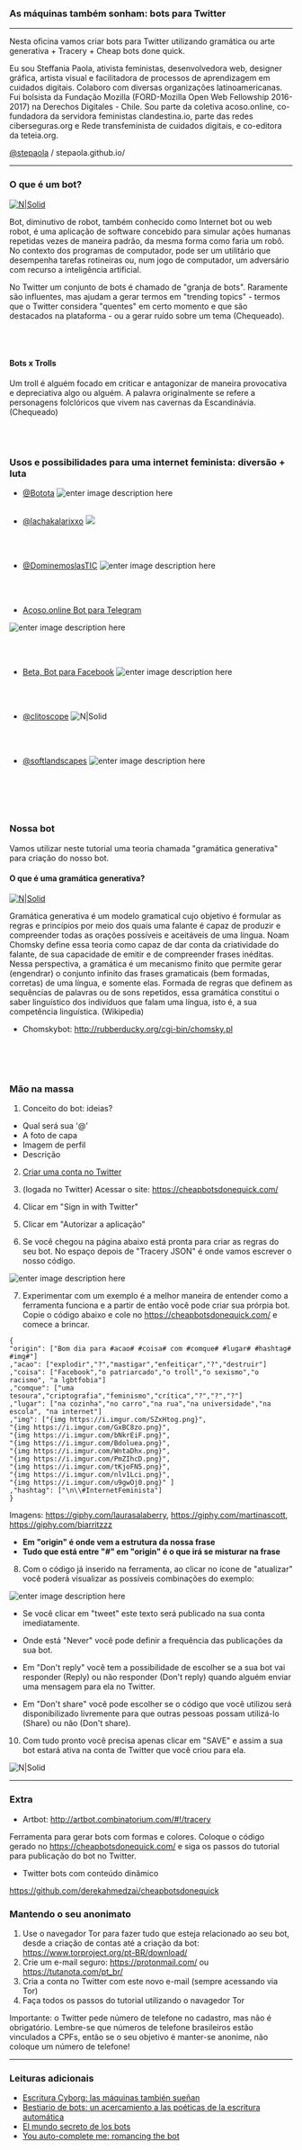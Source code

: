 ### As máquinas também sonham: bots para Twitter
---

Nesta oficina vamos criar bots para Twitter utilizando gramática ou arte generativa + Tracery + Cheap bots done quick.

Eu sou Steffania Paola, ativista feministas, desenvolvedora web, designer gráfica, artista visual e facilitadora de processos de aprendizagem em cuidados digitais. Colaboro com diversas organizações latinoamericanas. Fui bolsista da Fundação Mozilla (FORD-Mozilla Open Web Fellowship 2016-2017) na Derechos Digitales - Chile.
Sou parte da coletiva acoso.online, co-fundadora da servidora feministas clandestina.io, parte das redes ciberseguras.org e Rede transfeminista de cuidados digitais, e co-editora da teteia.org.

[@stepaola](https://twitter.com/stepaola) / stepaola.github.io/

---


### O que é um bot?

[![N|Solid](https://media.giphy.com/media/UH9QKcraNtbxK/giphy.gif)](https://nodesource.com/products/nsolid)

Bot, diminutivo de robot, também conhecido como Internet bot ou web robot, é uma aplicação de software concebido para simular ações humanas repetidas vezes de maneira padrão, da mesma forma como faria um robô. No contexto dos programas de computador, pode ser um utilitário que desempenha tarefas rotineiras ou, num jogo de computador, um adversário com recurso a inteligência artificial.

No Twitter um conjunto de bots é chamado de "granja de bots". Raramente são influentes, mas ajudam a gerar termos em "trending topics" - termos que o Twitter considera "quentes" em certo momento e que são destacados na plataforma - ou a gerar ruído sobre um tema (Chequeado).

<br/><br/>

#### Bots x Trolls

Um troll é alguém focado em criticar e antagonizar de maneira provocativa e depreciativa algo ou alguém. A palavra originalmente se refere a personagens folclóricos que vivem nas cavernas da Escandinávia. (Chequeado)

<br/><br/>



### Usos e possibilidades para uma internet feminista: diversão + luta

- [@Botota](https://twitter.com/bototadice)
![enter image description here](https://i.imgur.com/ELUB0RA.jpg)
<br/><br/>

- [@lachakalarixxo](https://twitter.com/LACHAKALARIXXO)
![](https://i.imgur.com/xfQik76.jpg)

<br/><br/>
- [@DominemoslasTIC](https://twitter.com/DominemoslasTIC)
![enter image description here](https://i.imgur.com/8pKxtOR.png)

<br/><br/>
- [Acoso.online Bot para Telegram](https://acoso.online/cl/chat-de-ayuda/)

![enter image description here](https://media.giphy.com/media/jtv3zdHN5DqPQ1j6Fy/giphy.gif)

<br/><br/>
- [Beta, Bot para Facebook](bit.ly/chamabetanoinbox)
![enter image description here](https://i.imgur.com/2IIc6Zb.jpg)

<br/><br/>
- [@clitoscope](https://twitter.com/clitoscope)
![N|Solid](https://i.imgur.com/VouA6ki.jpg)

<br/><br/>
- [@softlandscapes](https://twitter.com/softlandscapes)
![enter image description here](https://i.imgur.com/iF6i8Qe.png)

<br/><br/>
---
### Nossa bot

Vamos utilizar neste tutorial uma teoria chamada "gramática generativa" para criação do nosso bot. 


#### O que é uma gramática generativa?

[![N|Solid](https://media.giphy.com/media/qccVJBDT6xNqU/giphy.gif)](https://nodesource.com/products/nsolid)

Gramática generativa é um modelo gramatical cujo objetivo é formular as regras e princípios por meio dos quais uma falante é capaz de produzir e compreender todas as orações possíveis e aceitáveis de uma língua.
Noam Chomsky define essa teoria como capaz de dar conta da criatividade do falante, de sua capacidade de emitir e de compreender frases inéditas. 
Nessa perspectiva, a gramática é um mecanismo finito que permite gerar (engendrar) o conjunto infinito das frases gramaticais (bem formadas, corretas) de uma língua, e somente elas. Formada de regras que definem as sequências de palavras ou de sons repetidos, essa gramática constitui o saber linguístico dos indivíduos que falam uma língua, isto é, a sua competência linguística. (Wikipedia)

- Chomskybot: http://rubberducky.org/cgi-bin/chomsky.pl


<br/><br/><br/>

### Mão na massa

1. Conceito do bot: ideias? 
- Qual será sua '@'
- A foto de capa
- Imagem de perfil
- Descrição

2. [Criar uma conta no Twitter](https://twitter.com/i/flow/signup)

3. (logada no Twitter) Acessar o site: https://cheapbotsdonequick.com/
4. Clicar em "Sign in with Twitter"
5. Clicar em "Autorizar a aplicação"
6. Se você chegou na página abaixo está pronta para criar as regras do seu bot. No espaço depois de "Tracery JSON" é onde vamos escrever o nosso código.

![enter image description here](https://i.imgur.com/RYLoszA.png)

7. Experimentar com um exemplo é a melhor maneira de entender como a ferramenta funciona e a partir de então você pode criar sua prórpia bot. Copie o código abaixo e cole no https://cheapbotsdonequick.com/ e comece a brincar.
~~~~ 
{
"origin": ["Bom dia para #acao# #coisa# com #comque# #lugar# #hashtag# #img#"]
,"acao": ["explodir","?","mastigar","enfeitiçar","?","destruir"]
,"coisa": ["Facebook","o patriarcado","o troll","o sexismo","o racismo", "a lgbtfobia"]
,"comque": ["uma tesoura","criptografia","feminismo","crítica","?","?","?"]
,"lugar": ["na cozinha","no carro","na rua","na universidade","na escola", "na internet"]
,"img": ["{img https://i.imgur.com/SZxHtog.png}", 
"{img https://i.imgur.com/GxBC8zo.png}", 
"{img https://i.imgur.com/bNkrEiF.png}", 
"{img https://i.imgur.com/Bdoluea.png}", 
"{img https://i.imgur.com/WntaDhx.png}", 
"{img https://i.imgur.com/PmZIhcD.png}", 
"{img https://i.imgur.com/tKjoFN5.png}", 
"{img https://i.imgur.com/nlv1Lci.png}", 
"{img https://i.imgur.com/u9gwOj0.png}" ]
,"hashtag": ["\n\\#InternetFeminista"]
} 
~~~~
Imagens: https://giphy.com/laurasalaberry, https://giphy.com/martinascott, https://giphy.com/biarritzzz

- **Em "origin" é onde vem a estrutura da nossa frase**
- **Tudo que está entre "#" em "origin" é o que irá se misturar na frase**



8. Com o código já inserido na ferramenta, ao clicar no ícone de "atualizar" você poderá visualizar as possíveis combinações do exemplo: 

![enter image description here](https://i.imgur.com/ZcVL3jc.png)

- Se você clicar em "tweet" este texto será publicado na sua conta imediatamente. 

- Onde está "Never" você pode definir a frequência das publicações da sua bot. 
- Em "Don't reply" você tem a possibilidade de escolher se a sua bot vai responder (Reply) ou não responder (Don't reply) quando alguém enviar uma mensagem para ela no Twitter.
- Em "Don't share" você pode escolher se o código que você utilizou será disponibilizado livremente para que outras pessoas possam utilizá-lo (Share) ou não (Don't share).
10. Com tudo pronto você precisa apenas clicar em "SAVE" e assim a sua bot estará ativa na conta de Twitter que você criou para ela.

![N|Solid](https://media2.giphy.com/media/3og0ISTHRg4HSNKTao/giphy.gif)


---

### Extra

- Artbot: http://artbot.combinatorium.com/#!/tracery

Ferramenta para gerar bots com formas e colores. Coloque o código gerado no https://cheapbotsdonequick.com/ e siga os passos do tutorial para publicação do bot no Twitter. 

- Twitter bots com conteúdo dinâmico

https://github.com/derekahmedzai/cheapbotsdonequick



### Mantendo o seu anonimato 
1. Use o navegador Tor para fazer tudo que esteja relacionado ao seu bot, desde a criação de contas até a criação da bot: https://www.torproject.org/pt-BR/download/
2. Crie um e-mail seguro: https://protonmail.com/ ou https://tutanota.com/pt_br/
3. Cria a conta no Twitter com este novo e-mail (sempre acessando via Tor)
4. Faça todos os passos do tutorial utilizando o navagedor Tor

Importante: o Twitter pede número de telefone no cadastro, mas não é obrigatório. Lembre-se que números de telefone brasileiros estão vinculados a CPFs, então se o seu objetivo é manter-se anonime, não coloque um número de telefone!



---
### Leituras adicionais
- [Escritura Cyborg: las máquinas también sueñan](https://www.genderit.org/es/articles/edicion-especial-escritura-cyborg-las-maquinas-tambien-suenan)
- [Bestiario de bots: un acercamiento a las poéticas de la escritura automática](http://editorial.centroculturadigital.mx/articulo/bestiario-de-bots)
- [El mundo secreto de los bots](http://www.chequeado.com/investigacion/el-mundo-secreto-de-los-bots-y-los-trolls-y-como-esos-ejercitos-influyen-en-la-politica/)
- [You auto-complete me: romancing the bot](https://deepdives.in/you-auto-complete-me-romancing-the-bot-f2f16613fec8)







